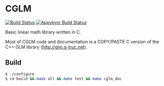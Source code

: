CGLM
====

[![Build Status](https://travis-ci.org/ssbx/cglm.svg?branch=master)](https://travis-ci.org/ssbx/cglm)
[![Appveyor Build Status](https://ci.appveyor.com/api/projects/status/github/ssbx/cglm?branch=master&svg=true)](https://ci.appveyor.com/project/ssbx/cglm)

Basic linear math library written in C.

Most of CGLM code and documentation is a COPY/PASTE C version of the C++ GLM library (http://glm.g-truc.net).

Build
-----
```sh
$ ./configure
$ cd build && make all && make test && make cglm_doc
```
